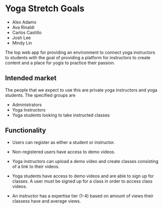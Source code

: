 # Yoga Stretch Goals

- Alex Adams
- Ava Rinaldi
- Carlos Castillo
- Josh Lee
- Mindy Lin

The top web app for providing an environment to connect
yoga instructors to students with the goal of providing
a platform for instructors to create content and a 
place for yogis to practice their passion.


## Intended market

The people that we expect to use this are private yoga instructors
and yoga students. The specified groups are

- Administrators
- Yoga Instructors
- Yoga students looking to take instructed classes

## Functionality

- Users can register as either a student or instructor.

- Non-registered users have access to demo videos.

- Yoga instructors can upload a demo video and
  create classes consisting of a link to their videos.

- Yoga students have access to demo videos and are able
  to sign up for classes. A user must be signed up for a class
  in order to access class videos.

- An instructor has a expertise tier (1-4) based on amount of
  views their classess have and average views.
